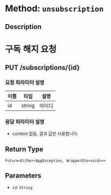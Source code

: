 # Method: `unsubscription`

## Description

# 구독 해지 요청

 ## PUT /subscriptions/{id}

 ### 요청 파라미터 설명

 |이름|타입|설명|
 |-|-|-|
 |id|string|아이디|

 ### 응답 파라미터 설명

 - content 없음, 결과 값만 사용합니다.

## Return Type
`Future<Either<AppException, WrapperDto<void>>>`

## Parameters

- `id`: `String`
